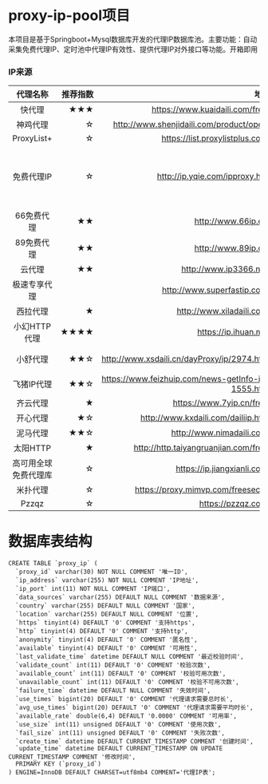 # proxy-ip-pool项目
本项目是基于Springboot+Mysql数据库开发的代理IP数据库池。主要功能：自动采集免费代理IP、定时池中代理IP有效性、提供代理IP对外接口等功能。开箱即用

### IP来源
| 代理名称 | 推荐指数 | 地址 | 备注 |
|:--------:| -------------:| -------------:| -------------:|
|快代理 | ★★★ | https://www.kuaidaili.com/free/ | |
|神鸡代理 | ☆ | http://www.shenjidaili.com/product/open/ | |
|ProxyList+ | ☆ | https://list.proxylistplus.com/ | |
|免费代理IP | ☆ | http://ip.yqie.com/ipproxy.htm | 更新不及时，老数据 |
|66免费代理 | ★★ | http://www.66ip.cn/ | |
|89免费代理 | ★★ | http://www.89ip.cn/ | |
|云代理 | ★★ | http://www.ip3366.net/ | |
|极速专享代理 | | http://www.superfastip.com/ | |
|西拉代理 | ★ | http://www.xiladaili.com/ | |
|小幻HTTP代理 | ★★★★ | https://ip.ihuan.me/ | |
|小舒代理 | ★★☆ | http://www.xsdaili.cn/dayProxy/ip/2974.html | 数据量大 |
|飞猪IP代理 | ★★☆ | https://www.feizhuip.com/news-getInfo-id-1555.html | |
|齐云代理 | ★ | https://www.7yip.cn/free/ | |
|开心代理 | ★☆ | http://www.kxdaili.com/dailiip.html | |
|泥马代理 | ★★☆ | http://www.nimadaili.com/ | |
|太阳HTTP | ★ | http://http.taiyangruanjian.com/free/ | |
|高可用全球免费代理库 | ☆ | https://ip.jiangxianli.com/ | |
|米扑代理 | ☆ | https://proxy.mimvp.com/freesecret | |
|Pzzqz | ☆ | https://pzzqz.com/ | |

# 数据库表结构

```mysql
CREATE TABLE `proxy_ip` (
  `proxy_id` varchar(30) NOT NULL COMMENT '唯一ID',
  `ip_address` varchar(255) NOT NULL COMMENT 'IP地址',
  `ip_port` int(11) NOT NULL COMMENT 'IP端口',
  `data_sources` varchar(255) DEFAULT NULL COMMENT '数据来源',
  `country` varchar(255) DEFAULT NULL COMMENT '国家',
  `location` varchar(255) DEFAULT NULL COMMENT '位置',
  `https` tinyint(4) DEFAULT '0' COMMENT '支持https',
  `http` tinyint(4) DEFAULT '0' COMMENT '支持http',
  `anonymity` tinyint(4) DEFAULT '0' COMMENT '匿名性',
  `available` tinyint(4) DEFAULT '0' COMMENT '可用性',
  `last_validate_time` datetime DEFAULT NULL COMMENT '最近校验时间',
  `validate_count` int(11) DEFAULT '0' COMMENT '校验次数',
  `available_count` int(11) DEFAULT '0' COMMENT '校验可用次数',
  `unavailable_count` int(11) DEFAULT '0' COMMENT '校验不可用次数',
  `failure_time` datetime DEFAULT NULL COMMENT '失效时间',
  `use_times` bigint(20) DEFAULT '0' COMMENT '代理请求需要总时长',
  `avg_use_times` bigint(20) DEFAULT '0' COMMENT '代理请求需要平均时长',
  `available_rate` double(6,4) DEFAULT '0.0000' COMMENT '可用率',
  `use_size` int(11) unsigned DEFAULT '0' COMMENT '使用次数',
  `fail_size` int(11) unsigned DEFAULT '0' COMMENT '失败次数',
  `create_time` datetime DEFAULT CURRENT_TIMESTAMP COMMENT '创建时间',
  `update_time` datetime DEFAULT CURRENT_TIMESTAMP ON UPDATE CURRENT_TIMESTAMP COMMENT '修改时间',
  PRIMARY KEY (`proxy_id`)
) ENGINE=InnoDB DEFAULT CHARSET=utf8mb4 COMMENT='代理IP表';
```